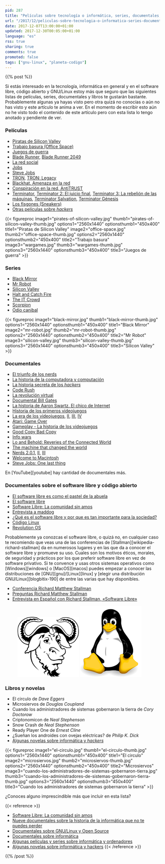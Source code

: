 ```yaml
---
pid: 287
title: "Películas sobre tecnología o informática, series, documentales, vídeos, libros, GNU/Linux y software libre"
url: "/2017/12/peliculas-sobre-tecnologia-o-informatica-series-documentales-videos-libros-gnu-linux-y-software-libre/"
date: 2017-12-07T13:00:00+01:00
updated: 2017-12-30T00:05:00+01:00
language: "es"
rss: true
sharing: true
comments: true
promoted: false
tags: ["gnu-linux", "planeta-codigo"]
---
```


{{% post %}}

Si estás interesado en la tecnología, informática en general y en el software libre, código abierto y GNU/Linux estoy más que seguro que las siguientes listas de películas, series, documentales y libros te gustarán bastante. Probablemente algunas ya hayas visto pero otra quizá no conocías o aún no has visto y este artículo te anima a ver. En el momento de escribir esto aún no he visto todo el contenido de este artículo pero con esta lista lo tengo anotado y pendiente de ver.

### Películas

* [Piratas de Silicon Valley](https://www.filmaffinity.com/es/film399662.html)
* [Trabajo basura (Office Space)](https://www.filmaffinity.com/es/film689614.html)
* [Juegos de guerra](https://www.filmaffinity.com/es/film553168.html)
* [Blade Runner](https://www.filmaffinity.com/es/film358476.html), [Blade Runner 2049](https://www.filmaffinity.com/es/film236626.html)
* [La red social](https://www.filmaffinity.com/es/film577699.html)
* [Jobs](https://www.filmaffinity.com/es/film601423.html)
* [Steve Jobs](https://www.filmaffinity.com/es/film480342.html)
* [TRON](https://www.filmaffinity.com/es/film488334.html), [TRON: Legacy](https://www.filmaffinity.com/es/film589915.html)
* [Blackhat. Amenaza en la red](https://www.filmaffinity.com/es/film271983.html)
* [Conspiración en la red, AntiTRUST](https://www.filmaffinity.com/es/film437471.html)
* [Terminator](https://www.filmaffinity.com/es/film304107.html), [Terminator 2: El juicio final](https://www.filmaffinity.com/es/film576352.html), [Terminator 3: La rebelión de las máquinas](https://www.filmaffinity.com/es/film477986.html), [Terminator Salvation](https://www.filmaffinity.com/es/film517417.html), [Terminator Génesis](https://www.filmaffinity.com/es/film188260.html)
* [Los fisgones (Sneakers)](https://www.filmaffinity.com/es/film233071.html)
* [Otras películas sobre _hackers_](https://es.wikipedia.org/wiki/Categor%C3%ADa:Pel%C3%ADculas_sobre_hackers)

{{< figureproc
    image1="pirates-of-silicon-valley.jpg" thumb1="pirates-of-silicon-valley-thumb.jpg" options1="2560x1440" optionsthumb1="450x400" title1="Piratas de Silicon Valley"
    image2="office-space.jpg" thumb2="office-space-thumb.jpg" options2="2560x1440" optionsthumb2="450x400" title2="Trabajo basura"
    image3="wargames.jpg" thumb3="wargames-thumb.jpg" options3="2560x1440" optionsthumb3="450x400" title3="Juegos de guerra" >}}

### Series

* [Black Mirror](https://www.filmaffinity.com/es/film800295.html)
* [Mr Robot](https://www.filmaffinity.com/es/film993489.html)
* [Silicon Valley](https://www.filmaffinity.com/es/film279751.html)
* [Halt and Catch Fire](https://www.filmaffinity.com/es/film449215.html)
* [The IT Crowd](https://www.filmaffinity.com/es/film914339.html)
* [Scorpion](https://www.filmaffinity.com/es/film482651.html)
* [Odio canibal](https://www.filmaffinity.com/es/film752650.html)

{{< figureproc
    image1="black-mirror.jpg" thumb1="black-mirror-thumb.jpg" options1="2560x1440" optionsthumb1="450x400" title1="Black Mirror"
    image2="mr-robot.jpg" thumb2="mr-robot-thumb.jpg" options2="2560x1440" optionsthumb2="450x400" title2="Mr Robot"
    image3="silicon-valley.jpg" thumb3="silicon-valley-thumb.jpg" options3="2560x1440" optionsthumb3="450x400" title3="Silicon Valley" >}}

### Documentales

* [El triunfo de los nerds](https://es.wikipedia.org/wiki/El_triunfo_de_los_nerds)
* [La historia de la computadora y computación](https://www.youtube.com/watch?v=7eOKcLnm0Xo)
* [La historia secreta de los _hackers_](https://www.youtube.com/watch?v=7KreXtq0QoA)
* [Code Rush](https://www.youtube.com/watch?v=4Q7FTjhvZ7Y)
* [La revolución virtual](https://www.youtube.com/watch?v=9CghMhaNdZI)
* [Documental Bill Gates](https://www.youtube.com/watch?v=YtZvtUWo-bw)
* [La historia de Aaron Swartz. El chico de Internet](https://www.filmaffinity.com/es/film113451.html)
* [Historia de los primeros videojuegos](https://www.youtube.com/watch?v=uuxoThzFPPw)
* [La era de los videojuegos](https://www.youtube.com/watch?v=q_ymzSFjQ0A), [II](https://www.youtube.com/watch?v=TFN3SucnNns), [III](https://www.youtube.com/watch?v=9TsPi13AkOo), [IV](https://www.youtube.com/watch?v=6WvCfi7AkG0)
* [Atari: Game Over](https://www.youtube.com/watch?v=1ao2V4A8Qcc)
* [Gameplay - La historia de los videojuegos](https://www.youtube.com/watch?v=1H9Gl9rLckk&t=1504s)
* [Good Copy Bad Copy](https://www.youtube.com/watch?v=ZKiLI7XFB9k)
* [Info wars](https://es.wikipedia.org/wiki/Info_wars)
* [Lo and Behold: Reveries of the Connected World](https://www.youtube.com/watch?v=SSbhsPNnVWo)
* [The machine that changed the world](https://en.wikipedia.org/wiki/The_Machine_That_Changed_the_World_(miniseries))
* [Nerds 2.0.1](https://www.youtube.com/watch?v=Pk2BWphDfvc), [II](https://www.youtube.com/watch?v=EafxrkUEd50), [III](https://www.youtube.com/watch?v=ajn-Ij2AfPs)
* [Welcome to Macintosh](https://www.youtube.com/watch?v=Q8BgoYRpGqA&t=485s)
* [Steve Jobs: One last thing](https://www.youtube.com/watch?v=tNL3bDLgkh8)

En [YouTube][youtube] hay cantidad de documentales más.

### Documentales sobre el software libre y código abierto

* [El software libre es como el pastel de la abuela](https://www.youtube.com/watch?v=HuoljD3rgVM)
* [El software libre](https://www.youtube.com/watch?v=Gm6uLgmqqXs)
* [Software Libre: La comunidad sin amos](https://www.youtube.com/watch?v=HyzXwba7r78)
* [Entrevista a maddog](https://www.youtube.com/watch?v=EJPE_B0YTPI)
* [¿Qué es el software libre y por que es tan importante para la sociedad?](https://www.youtube.com/watch?v=ehT9rm1gvNo)
* [Código Linux](https://www.youtube.com/watch?v=cwptTf-64Uo)
* [Revolution OS](https://www.youtube.com/watch?v=sujZg7jwKdk)

Probablemente ya conozcas el software libre, o quizá no, en cualquier caso te recomiendo que veas una de las conferencias de [Stallman][wikipedia-richard-stallman] da en numerosos lugares y en las que da a conocer el software libre y promueve su uso. Cuales son los motivos éticos, morales, de seguridad y prácticos por los que preferir software libre en vez de software privativo. Si te convence y usas otros sistemas operativos como [Windows][windows] o [MacOS][macos] puedes empezar a conocer las distribuciones de [GNU][gnu]/[Linux][linux] y [elegir una distribución GNU/Linux][blogbitix-190] de entre las varias que hay disponibles.

* [Conferencia Richard Matthew Stallman](https://www.youtube.com/watch?v=f0slZnpELaU)
* [Preguntas Richard Matthew Stallman](https://www.youtube.com/watch?v=06pLIUqB6zY)
* [Entrevista en Español con Richard Stallman, «Software Libre»](https://www.youtube.com/watch?v=onrIApj3Cjs)

<div class="media">
  <figure>
    <img src="assets/images/logotipos/gnu.svg" alt="GNU" title="GNU" width="200">
    <img src="assets/images/logotipos/linux.svg" alt="Linux" title="Linux" width="200">
</div>

### Libros y novelas

* El circulo de _Dave Eggers_
* Microsiervos de _Douglas Coupland_
* Cuando los administradores de sistemas gobernaron la tierra de _Cory Doctorow_
* Criptonomicon de _Neal Stephenson_
* Snow Crash de _Neal Stephenson_
* Ready Player One de _Ernest Cline_
* ¿Sueñan los androides con ovejas eléctricas? de _Philip K. Dick_
* [Algunas novelas sobre informática y _hackers_](http://www.proyecto-tic.es/algunas-novelas-sobre-informatica-y-hackers/)

{{< figureproc
    image1="el-circulo.jpg" thumb1="el-circulo-thumb.jpg" options1="2560x1440" optionsthumb1="450x400" title1="El circulo"
    image2="microsiervos.jpg" thumb2="microsiervos-thumb.jpg" options2="2560x1440" optionsthumb2="450x400" title2="Microsiervos"
    image3="cuando-los-administradores-de-sistemas-gobernaron-tierra.jpg" thumb3="cuando-los-administradores-de-sistemas-gobernaron-tierra-thumb.jpg" options3="2560x1440" optionsthumb3="450x400" title3="Cuando los administradores de sistemas gobernaron la tierra" >}}

¿Conoces alguno imprescindible más que incluir en esta lista?

{{< reference >}}
* [Software Libre: La comunidad sin amos](https://victorhckinthefreeworld.com/2013/06/21/software-libre-la-comunidad-sin-amos/)
* [Nueve documentales sobre la historia de la informática que no te puedes perder](http://www.xataka.com/historias-de-la-tecnologia/nueve-documentales-sobre-la-historia-de-la-informatica-que-no-te-puedes-perder)
* [Documentales sobre GNU/Linux y Open Source](http://www.javipas.com/2015/06/26/documentales-sobre-gnulinux-y-open-source/)
* [Documentales sobre informática](https://es.wikipedia.org/wiki/Categor%C3%ADa:Documentales_sobre_inform%C3%A1tica)
* [Algunas películas y series sobre informática y ordenadores](http://www.proyecto-tic.es/algunas-peliculas-y-series-sobre-informatica-y-ordenadores/)
* [Algunas novelas sobre informática y hackers](http://www.proyecto-tic.es/algunas-novelas-sobre-informatica-y-hackers/)
{{< /reference >}}

{{% /post %}}
